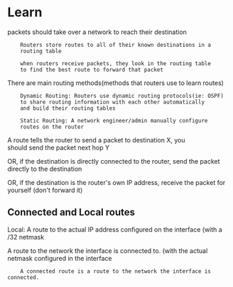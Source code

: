 # Learn


packets should take over a network to reach their destination

        Routers store routes to all of their known destinations in a
        routing table

        when routers receive packets, they look in the routing table 
        to find the best route to forward that packet

There are main routing methods(methods that routers use to learn routes)


        Dynamic Routing: Routers use dynamic routing protocols(ie: OSPF)
        to share routing information with each other automatically
        and build their routing tables

        Static Routing: A network engineer/admin manually configure          
        routes on the router 

A route tells the router to send a packet to destination X, you       
should send the packet next hop Y 

OR, if the destination is directly
connected to the router, send the packet directly to the destination

OR, if the destination is the router's own IP address, receive the 
packet for yourself (don't forward it)

## Connected and Local routes


Local: A route to the actual IP address configured on the interface (with a /32 netmask

A route to the network the interface is connected to. (with the actual netmask configured in the interface

        A connected route is a route to the network the interface is connected.


